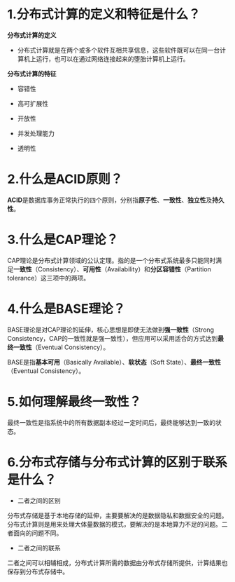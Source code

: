 # 1.分布式计算的定义和特征是什么？

**分布式计算的定义**

- 分布式计算就是在两个或多个软件互相共享信息，这些软件既可以在同一台计算机上运行，也可以在通过网络连接起来的堕胎计算机上运行。

**分布式计算的特征**

- 容错性

- 高可扩展性

- 开放性

- 并发处理能力

- 透明性

# 2.什么是ACID原则？

**ACID**是数据库事务正常执行的四个原则，分别指**原子性**、**一致性**、**独立性**及**持久性**。

# 3.什么是CAP理论？

CAP理论是分布式计算领域的公认定理。指的是一个分布式系统最多只能同时满足**一致性**（Consistency）、**可用性**（Availability）和**分区容错性**（Partition tolerance）这三项中的两项。

# 4.什么是BASE理论？

BASE理论是对CAP理论的延伸，核心思想是即使无法做到**强一致性**（Strong Consistency，CAP的一致性就是强一致性），但应用可以采用适合的方式达到**最终一致性**（Eventual Consistency）。

BASE是指**基本可用**（Basically Available）、**软状态**（Soft State）、**最终一致性**（Eventual Consistency）。

# 5.如何理解最终一致性？

最终一致性是指系统中的所有数据副本经过一定时间后，最终能够达到一致的状态。

# 6.分布式存储与分布式计算的区别于联系是什么？

- 二者之间的区别

分布式存储是基于本地存储的延伸，主要要解决的是数据隐私和数据安全的问题。分布式计算则是用来处理大体量数据的模式，要解决的是本地算力不足的问题。二者面向的问题不同。

- 二者之间的联系

二者之间可以相辅相成，分布式计算所需的数据由分布式存储所提供，计算结果也保存到分布式存储中。